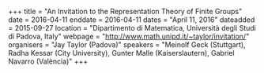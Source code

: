 +++
title = "An Invitation to the Representation Theory of Finite Groups"
date = 2016-04-11
enddate = 2016-04-11
dates = "April 11, 2016"
dateadded = 2015-09-27
location = "Dipartimento di Matematica, Università degli Studi di Padova, Italy"
webpage = "http://www.math.unipd.it/~taylor/invitation/"
organisers = "Jay Taylor (Padova)"
speakers = "Meinolf Geck (Stuttgart), Radha Kessar (City University), Gunter Malle (Kaiserslautern), Gabriel Navarro (València)"
+++

